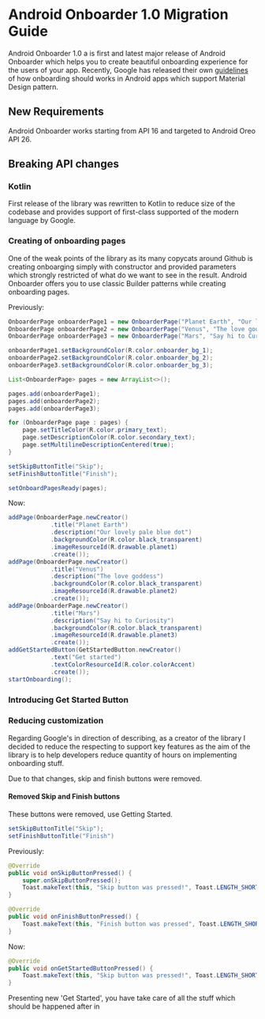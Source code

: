 # Android Onboarder 1.0 Migration Guide

Android Onboarder 1.0 a is first and latest major release of Android Onboarder which helps you to create beautiful onboarding experience for the users of your app. Recently, Google has released their own [guidelines]("material.io/guidelines/growth-communications/onboarding.html") of how onboarding should works in Android apps which support Material Design pattern.

## New Requirements
Android Onboarder works starting from API 16 and targeted to Android Oreo API 26.

## Breaking API changes

### Kotlin
First release of the library was rewritten to Kotlin to reduce size of the codebase and provides support of first-class supported of the modern language by Google.

### Creating of onboarding pages
One of the weak points of the library as its many copycats around Github is creating onboarging simply with constructor and provided parameters which strongly restricted of what do we want to see in the result. Android Onboarder offers you to use classic Builder patterns while creating onboarding pages.

Previously:
```java
OnboarderPage onboarderPage1 = new OnboarderPage("Planet Earth", "Our lovely pale blue dot", R.drawable.planet1);
OnboarderPage onboarderPage2 = new OnboarderPage("Venus", "The love goddess", R.drawable.planet2);
OnboarderPage onboarderPage3 = new OnboarderPage("Mars", "Say hi to Curiosity!", R.drawable.planet3);

onboarderPage1.setBackgroundColor(R.color.onboarder_bg_1);
onboarderPage2.setBackgroundColor(R.color.onboarder_bg_2);
onboarderPage3.setBackgroundColor(R.color.onboarder_bg_3);

List<OnboarderPage> pages = new ArrayList<>();

pages.add(onboarderPage1);
pages.add(onboarderPage2);
pages.add(onboarderPage3);

for (OnboarderPage page : pages) {
    page.setTitleColor(R.color.primary_text);
    page.setDescriptionColor(R.color.secondary_text);
    page.setMultilineDescriptionCentered(true);
}

setSkipButtonTitle("Skip");
setFinishButtonTitle("Finish");

setOnboardPagesReady(pages);
```

Now:
```java
addPage(OnboarderPage.newCreator()
            .title("Planet Earth")
            .description("Our lovely pale blue dot")
            .backgroundColor(R.color.black_transparent)
            .imageResourceId(R.drawable.planet1)
            .create());
addPage(OnboarderPage.newCreator()
            .title("Venus")
            .description("The love goddess")
            .backgroundColor(R.color.black_transparent)
            .imageResourceId(R.drawable.planet2)
            .create());
addPage(OnboarderPage.newCreator()
            .title("Mars")
            .description("Say hi to Curiosity")
            .backgroundColor(R.color.black_transparent)
            .imageResourceId(R.drawable.planet3)
            .create());
addGetStartedButton(GetStartedButton.newCreator()
            .text("Get started")
            .textColorResourceId(R.color.colorAccent)
            .create());
startOnboarding();
```

### Introducing Get Started Button


### Reducing customization
Regarding Google's in direction of describing, as a creator of the library I decided to reduce the respecting to support key features as the aim of the library is to help developers reduce quantity of hours on implementing onboarding stuff.

Due to that changes, skip and finish buttons were removed.

#### Removed Skip and Finish buttons
These buttons were removed, use Getting Started.
```java
setSkipButtonTitle("Skip");
setFinishButtonTitle("Finish")
```


Previously:
```java
@Override
public void onSkipButtonPressed() {
    super.onSkipButtonPressed();
    Toast.makeText(this, "Skip button was pressed!", Toast.LENGTH_SHORT).show();
}

@Override
public void onFinishButtonPressed() {
    Toast.makeText(this, "Finish button was pressed", Toast.LENGTH_SHORT).show();
}
```

Now:
```java
@Override
public void onGetStartedButtonPressed() {
    Toast.makeText(this, "Skip button was pressed!", Toast.LENGTH_SHORT).show();
}
```

Presenting new 'Get Started', you have take care of all the stuff which should be happened after in

